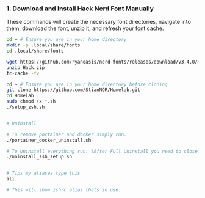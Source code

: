 ### 1. Download and Install Hack Nerd Font Manually

These commands will create the necessary font directories, navigate into them, download the font, unzip it, and refresh your font cache.

```bash
cd ~ # Ensure you are in your home directory
mkdir -p .local/share/fonts
cd .local/share/fonts

wget https://github.com/ryanoasis/nerd-fonts/releases/download/v3.4.0/Hack.zip
unzip Hack.zip
fc-cache -fv

cd ~ # Ensure you are in your home directory before cloning
git clone https://github.com/StianNOR/Homelab.git
cd Homelab
sudo chmod +x *.sh
./setup_zsh.sh


# Uninstall

# To remove portainer and docker simply run.
./portainer_docker_uninstall.sh

# To uninstall everything run. (After Full Uninstall you need to close terminal window and open new on.)
./uninstall_zsh_setup.sh


# Tips my aliases type this
ali

# This will show zshrc alias thats in use.
